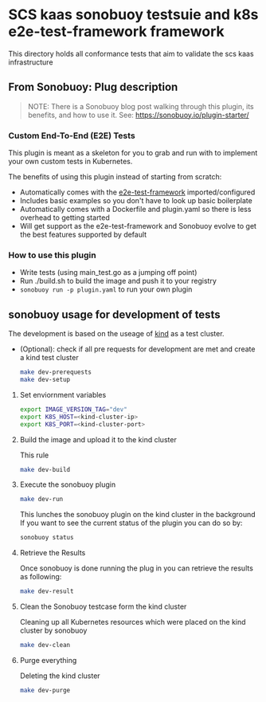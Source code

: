 # SCS kaas sonobuoy testsuie and k8s e2e-test-framework framework

This directory holds all conformance tests that aim to validate the scs kaas infrastructure

## From Sonobuoy: Plug description

> NOTE: There is a Sonobuoy blog post walking through this plugin, its benefits, and how to use it. See: <https://sonobuoy.io/plugin-starter/>

### Custom End-To-End (E2E) Tests

This plugin is meant as a skeleton for you to grab and run with to implement your
own custom tests in Kubernetes.

The benefits of using this plugin instead of starting from scratch:

* Automatically comes with the [e2e-test-framework](https://github.com/kubernetes-sigs/e2e-framework) imported/configured
* Includes basic examples so you don't have to look up basic boilerplate
* Automatically comes with a Dockerfile and plugin.yaml so there is less overhead to getting started
* Will get support as the e2e-test-framework and Sonobuoy evolve to get the best features supported by default

### How to use this plugin

* Write tests (using main_test.go as a jumping off point)
* Run ./build.sh to build the image and push it to your registry
* `sonobuoy run -p plugin.yaml` to run your own plugin

## sonobuoy usage for development of tests

The development is based on the useage of [kind](https://kind.sigs.k8s.io/) as a test cluster.

* (Optional): check if all pre requests for development are met and create a kind test cluster

    ```bash
    make dev-prerequests
    make dev-setup
    ```

1. Set enviornment variables

    ```bash
    export IMAGE_VERSION_TAG="dev"
    export K8S_HOST=<kind-cluster-ip>
    export K8S_PORT=<kind-cluster-port>
    ```

2. Build the image and upload it to the kind cluster

    This rule

    ```bash
    make dev-build
    ```

3. Execute the sonobuoy plugin

    ```bash
    make dev-run
    ```

    This lunches the sonobuoy plugin on the kind cluster in the background
    If you want to see the current status of the plugin you can do so by:

    ```bash
    sonobuoy status
    ```

4. Retrieve the Results

    Once sonobuoy is done running the plug in you can retrieve the results as following:

    ```bash
    make dev-result
    ```

5. Clean the Sonobuoy testcase form the kind cluster

    Cleaning up all Kubernetes resources which were placed on the kind cluster by sonobuoy

    ```bash
    make dev-clean
    ```

6. Purge everything

    Deleting the kind cluster

    ```bash
    make dev-purge
    ```
